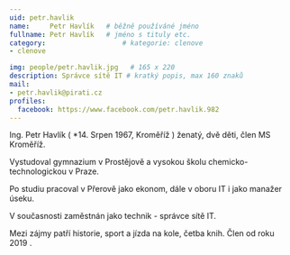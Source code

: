 ```yaml
---
uid: petr.havlik
name:     Petr Havlík  	# běžně používáné jméno
fullname: Petr Havlík  	# jméno s tituly etc.
category:                   # kategorie: clenove
- clenove

img: people/petr.havlik.jpg   # 165 x 220
description: Správce sítě IT # kratký popis, max 160 znaků
mail:
- petr.havlik@pirati.cz
profiles:
  facebook: https://www.facebook.com/petr.havlik.982
---
```

Ing. Petr Havlík ( *14. Srpen 1967, Kroměříž ) ženatý, dvě děti, člen MS Kroměříž.

Vystudoval gymnazium v Prostějově a vysokou školu chemicko-technologickou v Praze.

Po  studiu  pracoval v Přerově jako ekonom, dále v oboru IT   i  jako manažer úseku.

V současnosti  zaměstnán jako technik - správce sítě IT.

Mezi  zájmy patří historie, sport a jízda na kole, četba knih. Člen od roku 2019 .
